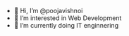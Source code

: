 - 👋 Hi, I’m @poojavishnoi
- 👀 I’m interested in Web Development
- 🌱 I’m currently doing IT enginnering


<!---
poojavishnoi/poojavishnoi is a ✨ special ✨ repository because its `README.md` (this file) appears on your GitHub profile.
You can click the Preview link to take a look at your changes.
--->
